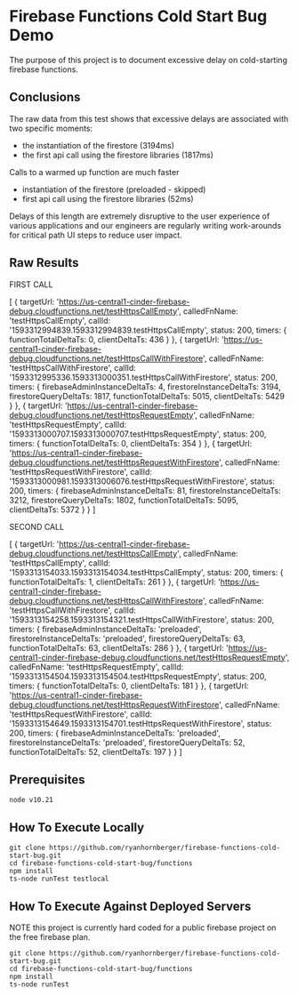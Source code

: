 # Firebase Functions Cold Start Bug Demo

The purpose of this project is to document excessive delay on cold-starting firebase functions.

## Conclusions

The raw data from this test shows that excessive delays are associated with two specific moments:

* the instantiation of the firestore (3194ms)
* the first api call using the firestore libraries (1817ms)

Calls to a warmed up function are much faster

* instantiation of the firestore (preloaded - skipped)
* first api call using the firestore libraries (52ms)

Delays of this length are extremely disruptive to the user experience of various applications and our
engineers are regularly writing work-arounds for critical path UI steps to reduce user impact.

## Raw Results

FIRST CALL

  [
    {
      targetUrl: 'https://us-central1-cinder-firebase-debug.cloudfunctions.net/testHttpsCallEmpty',
      calledFnName: 'testHttpsCallEmpty',
      callId: '1593312994839.1593312994839.testHttpsCallEmpty',
      status: 200,
      timers: {
        functionTotalDeltaTs: 0,
        clientDeltaTs: 436
      }
    },
    {
      targetUrl: 'https://us-central1-cinder-firebase-debug.cloudfunctions.net/testHttpsCallWithFirestore',
      calledFnName: 'testHttpsCallWithFirestore',
      callId: '1593312995336.1593313000351.testHttpsCallWithFirestore',
      status: 200,
      timers: {
        firebaseAdminInstanceDeltaTs: 4,
        firestoreInstanceDeltaTs: 3194,
        firestoreQueryDeltaTs: 1817,
        functionTotalDeltaTs: 5015,
        clientDeltaTs: 5429
      }
    },
    {
      targetUrl: 'https://us-central1-cinder-firebase-debug.cloudfunctions.net/testHttpsRequestEmpty',
      calledFnName: 'testHttpsRequestEmpty',
      callId: '1593313000707.1593313000707.testHttpsRequestEmpty',
      status: 200,
      timers: {
        functionTotalDeltaTs: 0,
        clientDeltaTs: 354
      }
    },
    {
      targetUrl: 'https://us-central1-cinder-firebase-debug.cloudfunctions.net/testHttpsRequestWithFirestore',
      calledFnName: 'testHttpsRequestWithFirestore',
      callId: '1593313000981.1593313006076.testHttpsRequestWithFirestore',
      status: 200,
      timers: {
        firebaseAdminInstanceDeltaTs: 81,
        firestoreInstanceDeltaTs: 3212,
        firestoreQueryDeltaTs: 1802,
        functionTotalDeltaTs: 5095,
        clientDeltaTs: 5372
      }
    }
  ]

SECOND CALL

  [
    {
      targetUrl: 'https://us-central1-cinder-firebase-debug.cloudfunctions.net/testHttpsCallEmpty',
      calledFnName: 'testHttpsCallEmpty',
      callId: '1593313154033.1593313154034.testHttpsCallEmpty',
      status: 200,
      timers: {
        functionTotalDeltaTs: 1,
        clientDeltaTs: 261
      }
    },
    {
      targetUrl: 'https://us-central1-cinder-firebase-debug.cloudfunctions.net/testHttpsCallWithFirestore',
      calledFnName: 'testHttpsCallWithFirestore',
      callId: '1593313154258.1593313154321.testHttpsCallWithFirestore',
      status: 200,
      timers: {
        firebaseAdminInstanceDeltaTs: 'preloaded',
        firestoreInstanceDeltaTs: 'preloaded',
        firestoreQueryDeltaTs: 63,
        functionTotalDeltaTs: 63,
        clientDeltaTs: 286
      }
    },
    {
      targetUrl: 'https://us-central1-cinder-firebase-debug.cloudfunctions.net/testHttpsRequestEmpty',
      calledFnName: 'testHttpsRequestEmpty',
      callId: '1593313154504.1593313154504.testHttpsRequestEmpty',
      status: 200,
      timers: {
        functionTotalDeltaTs: 0,
        clientDeltaTs: 181
      }
    },
    {
      targetUrl: 'https://us-central1-cinder-firebase-debug.cloudfunctions.net/testHttpsRequestWithFirestore',
      calledFnName: 'testHttpsRequestWithFirestore',
      callId: '1593313154649.1593313154701.testHttpsRequestWithFirestore',
      status: 200,
      timers: {
        firebaseAdminInstanceDeltaTs: 'preloaded',
        firestoreInstanceDeltaTs: 'preloaded',
        firestoreQueryDeltaTs: 52,
        functionTotalDeltaTs: 52,
        clientDeltaTs: 197
      }
    }
  ]

## Prerequisites

    node v10.21

## How To Execute Locally

    git clone https://github.com/ryanhornberger/firebase-functions-cold-start-bug.git
    cd firebase-functions-cold-start-bug/functions
    npm install
    ts-node runTest testlocal

## How To Execute Against Deployed Servers

NOTE this project is currently hard coded for a public firebase project on the free firebase plan.

    git clone https://github.com/ryanhornberger/firebase-functions-cold-start-bug.git
    cd firebase-functions-cold-start-bug/functions
    npm install
    ts-node runTest
